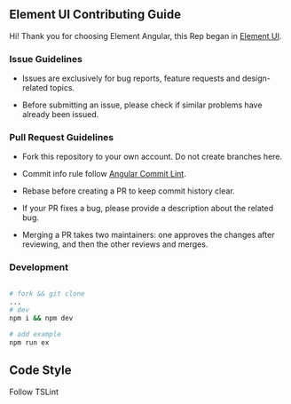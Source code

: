 
## Element UI Contributing Guide

Hi! Thank you for choosing Element Angular, this Rep began in [Element UI](https://github.com/ElemeFE/element).



### Issue Guidelines

- Issues are exclusively for bug reports, feature requests and design-related topics.

- Before submitting an issue, please check if similar problems have already been issued.


### Pull Request Guidelines


- Fork this repository to your own account. Do not create branches here.

- Commit info rule follow [Angular Commit Lint](https://github.com/angular/angular/blob/master/CONTRIBUTING.md#-commit-message-guidelines).

- Rebase before creating a PR to keep commit history clear.

- If your PR fixes a bug, please provide a description about the related bug.

- Merging a PR takes two maintainers: one approves the changes after reviewing, and then the other reviews and merges.


### Development
```bash

# fork && git clone
...
# dev
npm i && npm dev

# add example
npm run ex

```


## Code Style
Follow TSLint

